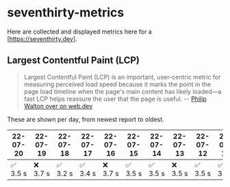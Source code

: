 # seventhirty-metrics

Here are collected and displayed metrics here for a [https://seventhirty.dev].

## Largest Contentful Paint (LCP)

> Largest Contentful Paint (LCP) is an important, user-centric metric for measuring perceived load speed because it marks the point in the page load timeline when the page's main content has likely loaded—a fast LCP helps reassure the user that the page is useful.
-- [Philip Walton over on web.dev](https://web.dev/lcp/)

These are shown per day, from newest report to oldest.

<!-- lcp -->
22-07-20 | 22-07-19 | 22-07-18 | 22-07-17 | 22-07-16 | 22-07-15 | 22-07-14 | 22-07-13 | 22-07-12 | 22-07-11 | 22-07-10 | 22-07-09 | 22-07-08 | 22-07-07 | 22-07-06 | 22-07-05 | 22-07-04 | 22-07-03 | 22-07-02 | 22-07-01 | 22-06-30 | 22-06-29 | 22-06-27 | 22-06-26 | 22-06-25 | 22-06-24 | 22-06-23 | 22-06-22 | 22-06-21 | 22-06-20 | 22-06-19 | 22-06-18 | 22-06-17 | 22-06-16 | 22-06-15 | 22-06-14 | 22-06-13 | 22-06-12 | 22-06-11 | 22-06-10 | 22-06-09 | 22-06-08 | 22-06-07 | 22-06-06 | 22-06-05 | 22-06-04 | 22-06-03 | 22-06-02 | 22-06-01 | 22-05-31 | 22-05-30 | 22-05-29 | 22-05-28 | 22-05-27 | 22-05-26 | 22-05-25 | 22-05-24 | 22-05-23 | 22-05-22 | 22-05-21 | 22-05-20 | 22-05-19 | 22-05-18 | 22-05-17 | 22-05-16 | 22-05-15 | 22-05-14 | 22-05-13 | 22-05-12 | 22-05-11 | 22-05-10 | 22-05-09 | 22-05-08 | 22-05-07 | 22-05-06 | 22-05-05 | 22-05-04 | 22-05-03 | 22-05-02 | 22-05-01 | 22-04-30 | 22-04-29 | 22-04-28 | 22-04-27 | 22-04-26 | 22-04-25 | 22-04-24 | 22-04-23 | 22-04-20 | 22-04-19 | 22-04-18 | 22-04-17 | 22-04-16 | 22-04-15 | 22-04-14 | 22-04-13 | 22-04-12 | 22-04-11 | 22-04-10 | 22-04-09 | 22-04-08 | 22-04-07 | 22-04-06 | 22-04-05 | 22-04-04
---|---|---|---|---|---|---|---|---|---|---|---|---|---|---|---|---|---|---|---|---|---|---|---|---|---|---|---|---|---|---|---|---|---|---|---|---|---|---|---|---|---|---|---|---|---|---|---|---|---|---|---|---|---|---|---|---|---|---|---|---|---|---|---|---|---|---|---|---|---|---|---|---|---|---|---|---|---|---|---|---|---|---|---|---|---|---|---|---|---|---|---|---|---|---|---|---|---|---|---|---|---|---|---|---
✅ 3.5 s | ❌ 3.7 s | ✅ 3.2 s | ✅ 3.4 s | ❌ 3.7 s | ✅ 3.5 s | ✅ 3.5 s | ❌ 3.5 s | ✅ 3.5 s | ✅ 3.5 s | ❌ 3.6 s | ❌ 3.5 s | ✅ 3.2 s | ✅ 3.2 s | ✅ 3.6 s | ❌ 3.9 s | ❌ 3.2 s | ❌ 3.2 s | ✅ 3.1 s | ❌ 3.4 s | ✅ 3.3 s | ❌ 3.8 s | ❌ 3.4 s | ✅ 3.4 s | ❌ 3.6 s | ✅ 3.4 s | ❌ 4.4 s | ✅ 3.2 s | ✅ 3.5 s | ✅ 3.7 s | ✅ 3.8 s | ❌ 3.9 s | ✅ 3.2 s | ❌ 3.5 s | ✅ 3.5 s | ❌ 3.8 s | ❌ 3.5 s | ✅ 3.4 s | ✅ 3.6 s | ❌ 3.8 s | ✅ 3.2 s | ✅ 3.4 s | ❌ 3.6 s | ✅ 3.2 s | ❌ 3.5 s | ✅ 3.2 s | ✅ 3.2 s | ❌ 3.5 s | ✅ 3.3 s | ✅ 3.4 s | ❌ 3.5 s | ✅ 3.3 s | ✅ 3.3 s | ❌ 3.4 s | ✅ 3.3 s | ❌ 3.5 s | ✅ 2.7 s | ✅ 3.4 s | ✅ 3.4 s | ❌ 3.5 s | ✅ 3.2 s | ✅ 3.5 s | ❌ 3.7 s | ✅ 3.3 s | ❌ 3.4 s | ✅ 2.6 s | ❌ 3.2 s | ✅ 3.2 s | ❌ 3.7 s | ✅ 3.4 s | ✅ 3.4 s | ❌ 3.5 s | ✅ 3.4 s | ❌ 3.5 s | ❌ 3.3 s | ✅ 3.3 s | ✅ 3.3 s | ❌ 3.7 s | ❌ 3.6 s | ✅ 3.3 s | ❌ 3.7 s | ❌ 3.6 s | ❌ 3.6 s | ❌ 3.5 s | ✅ 3.3 s | ✅ 3.4 s | ❌ 3.6 s | ❌ 3.4 s | ❌ 3.4 s | ✅ 3.4 s | ❌ 3.6 s | ❌ 2.7 s | ❌ 2.6 s | ✅ 1.4 s | ❌ 2.8 s | ✅ 2.5 s | ❌ 2.6 s | ✅ 2.5 s | ❌ 3.5 s | ❌ 2.8 s | ❌ 2.6 s | ✅ 2.6 s | ✅ 2.6 s | ✅ 2.6 s | 2.9 s
<!-- /lcp -->
